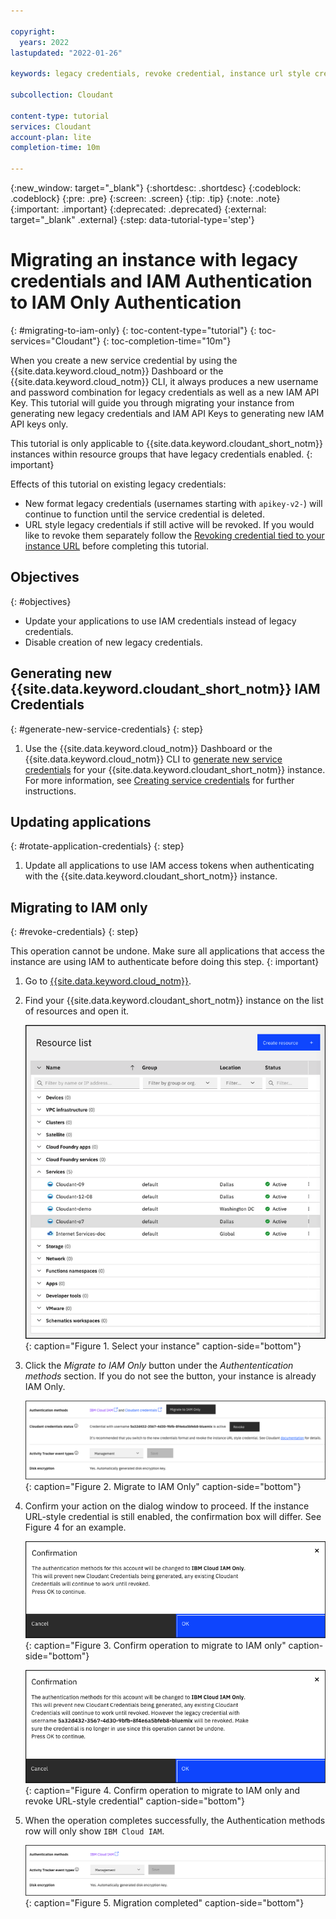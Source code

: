 ```yaml
---

copyright:
  years: 2022
lastupdated: "2022-01-26"

keywords: legacy credentials, revoke credential, instance url style credential, authentication, security, credential rotation, IAM, migration

subcollection: Cloudant

content-type: tutorial
services: Cloudant
account-plan: lite
completion-time: 10m

---
```


{:new_window: target="_blank"}
{:shortdesc: .shortdesc}
{:codeblock: .codeblock}
{:pre: .pre}
{:screen: .screen}
{:tip: .tip}
{:note: .note}
{:important: .important}
{:deprecated: .deprecated}
{:external: target="_blank" .external}
{:step: data-tutorial-type='step'}

# Migrating an instance with legacy credentials and IAM Authentication to IAM Only Authentication
{: #migrating-to-iam-only}
{: toc-content-type="tutorial"}
{: toc-services="Cloudant"}
{: toc-completion-time="10m"}

When you create a new service credential by using the {{site.data.keyword.cloud_notm}} Dashboard or the
{{site.data.keyword.cloud_notm}} CLI, it always produces a new username and password combination for legacy credentials
as well as a new IAM API Key. This tutorial will guide you through
migrating your instance from generating new legacy credentials and IAM API Keys to generating new IAM API keys only.

This tutorial is only applicable to {{site.data.keyword.cloudant_short_notm}} instances within resource groups
that have legacy credentials enabled.
{: important}

Effects of this tutorial on existing legacy credentials:

- New format legacy credentials (usernames starting with `apikey-v2-`) will continue to function until the service credential is deleted.
- URL style legacy credentials if still active will be revoked. If you would like to revoke them separately follow the [Revoking credential tied to your instance URL](/docs/Cloudant?topic=Cloudant-revoke-instance-url-style-credential) before completing this tutorial.

## Objectives
{: #objectives}

- Update your applications to use IAM credentials instead of legacy credentials.
- Disable creation of new legacy credentials.

## Generating new {{site.data.keyword.cloudant_short_notm}} IAM Credentials
{: #generate-new-service-credentials}
{: step}

1. Use the {{site.data.keyword.cloud_notm}} Dashboard or the {{site.data.keyword.cloud_notm}} CLI to [generate new service credentials](/docs/Cloudant?topic=Cloudant-getting-started-with-cloudant#creating-service-credentials) for your {{site.data.keyword.cloudant_short_notm}} instance. For more information, see [Creating service credentials](#creating-service-credentials) for further instructions.

## Updating applications
{: #rotate-application-credentials}
{: step}

1. Update all applications to use IAM access tokens when authenticating with the {{site.data.keyword.cloudant_short_notm}} instance.

## Migrating to IAM only
{: #revoke-credentials}
{: step}

This operation cannot be undone. Make sure all applications that access the instance are using IAM to authenticate
before doing this step.
{: important}

1. Go to [{{site.data.keyword.cloud_notm}}](https://cloud.ibm.com/resources).

2. Find your {{site.data.keyword.cloudant_short_notm}} instance on the list of resources and open it.

   ![Select your instance](images/img0011.png){: caption="Figure 1. Select your instance" caption-side="bottom"}

3. Click the *Migrate to IAM Only* button under the *Authententication methods* section. If you do not see the button, your instance is already IAM Only.

   ![Migrate to IAM Only](images/authentication_methods_root_credential.png){: caption="Figure 2. Migrate to IAM Only" caption-side="bottom"}

4. Confirm your action on the dialog window to proceed. If the instance URL-style credential is still enabled, the confirmation box will differ. See Figure 4 for an example.

   ![Confirm operation](images/migrate_iam_only_confirmation.png){: caption="Figure 3. Confirm operation to migrate to IAM only" caption-side="bottom"}

   ![Confirm operation](images/migrate_iam_only_with_root_confirmation.png){: caption="Figure 4. Confirm operation to migrate to IAM only and revoke URL-style credential" caption-side="bottom"}

5. When the operation completes successfully, the Authentication methods row will only show `IBM Cloud IAM`.

   ![Migration complete](images/migrate_iam_only_finish.png){: caption="Figure 5. Migration completed" caption-side="bottom"}
   
